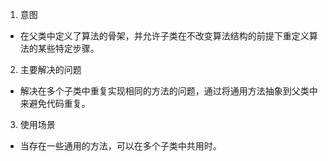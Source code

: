1. 意图
- 在父类中定义了算法的骨架，并允许子类在不改变算法结构的前提下重定义算法的某些特定步骤。

 2. 主要解决的问题
- 解决在多个子类中重复实现相同的方法的问题，通过将通用方法抽象到父类中来避免代码重复。

3. 使用场景
- 当存在一些通用的方法，可以在多个子类中共用时。
